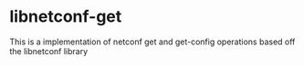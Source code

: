 # libnetconf-get
This is a implementation of netconf get and get-config operations based off the libnetconf library
